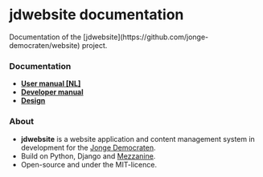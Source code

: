 <h1>jdwebsite documentation</h1>
Documentation of the [jdwebsite](https://github.com/jonge-democraten/website) project.

### Documentation
* **[User manual [NL]](user.md)**
* **[Developer manual](developer.md)**
* **[Design](design.md)**

### About
* **jdwebsite** is a website application and content management system in development for the [Jonge Democraten](http://jongedemocraten.nl/).
* Build on Python, Django and [Mezzanine](http://mezzanine.jupo.org/). 
* Open-source and under the MIT-licence.

